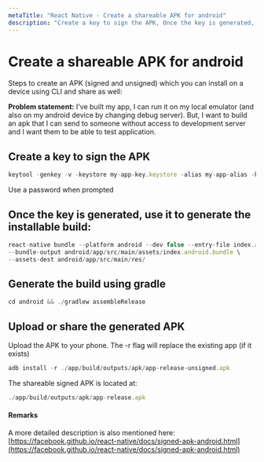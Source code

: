 ```yaml
---
metaTitle: "React Native - Create a shareable APK for android"
description: "Create a key to sign the APK, Once the key is generated, use it to generate the installable build:, Generate the build using gradle, Upload or share the generated APK"
---
```


# Create a shareable APK for android


Steps to create an APK (signed and unsigned) which you can install on a device using CLI and share as well:

**Problem statement:** I've built my app, I can run it on my local emulator (and also on my android device by changing debug server).
But, I want to build an apk that I can send to someone without access to development server and I want them to be able to test application.



## Create a key to sign the APK


```js
keytool -genkey -v -keystore my-app-key.keystore -alias my-app-alias -keyalg RSA -keysize 2048 -validity 10000

```

Use a password when prompted



## Once the key is generated, use it to generate the installable build:


```js
react-native bundle --platform android --dev false --entry-file index.android.js \
--bundle-output android/app/src/main/assets/index.android.bundle \
--assets-dest android/app/src/main/res/

```



## Generate the build using gradle


```js
cd android && ./gradlew assembleRelease

```



## Upload or share the generated APK


Upload the APK to your phone. The -r flag will replace the existing app (if it exists)

```js
adb install -r ./app/build/outputs/apk/app-release-unsigned.apk

```

The shareable signed APK is located at:

```js
./app/build/outputs/apk/app-release.apk

```



#### Remarks


A more detailed description is also mentioned here: [https://facebook.github.io/react-native/docs/signed-apk-android.html](https://facebook.github.io/react-native/docs/signed-apk-android.html)

